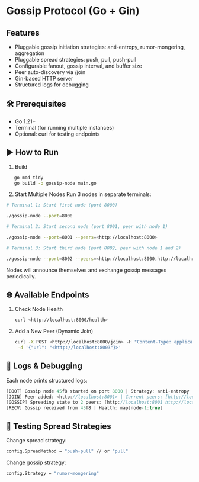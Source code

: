 # Gossip Protocol (Go + Gin)

## Features

- Pluggable gossip initiation strategies: anti-entropy, rumor-mongering, aggregation
- Pluggable spread strategies: push, pull, push-pull
- Configurable fanout, gossip interval, and buffer size
- Peer auto-discovery via /join
- Gin-based HTTP server
- Structured logs for debugging

## 🛠 Prerequisites

- Go 1.21+
- Terminal (for running multiple instances)
- Optional: curl for testing endpoints

## ▶️ How to Run

1. Build

```sh
   go mod tidy
   go build -o gossip-node main.go
```

2. Start Multiple Nodes
   Run 3 nodes in separate terminals:

```bash
# Terminal 1: Start first node (port 8000)

./gossip-node --port=8000

# Terminal 2: Start second node (port 8001, peer with node 1)

./gossip-node --port=8001 --peers=<http://localhost:8000>

# Terminal 3: Start third node (port 8002, peer with node 1 and 2)

./gossip-node --port=8002 --peers=<http://localhost:8000,http://localhost:8001>

```

Nodes will announce themselves and exchange gossip messages periodically.

## 🌐 Available Endpoints

1. Check Node Health

   ```bash
   curl <http://localhost:8000/health>
   ```

2. Add a New Peer (Dynamic Join)

   ```bash
   curl -X POST <http://localhost:8000/join> -H "Content-Type: application/json" \
    -d '{"url": "<http://localhost:8003"}>'
   ```

## 🧩 Logs & Debugging

Each node prints structured logs:

```csharp
[BOOT] Gossip node 45f8 started on port 8000 | Strategy: anti-entropy | Spread: push
[JOIN] Peer added: <http://localhost:8001> | Current peers: [http://localhost:8001]
[GOSSIP] Spreading state to 2 peers: [http://localhost:8001 http://localhost:8002]
[RECV] Gossip received from 45f8 | Health: map[node-1:true]
```

## 🔄 Testing Spread Strategies

Change spread strategy:

```bash
config.SpreadMethod = "push-pull" // or "pull"
```

Change gossip strategy:

```bash
config.Strategy = "rumor-mongering"
```
